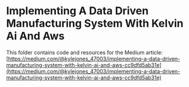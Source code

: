 # Implementing A Data Driven Manufacturing System With Kelvin Ai And Aws

This folder contains code and resources for the Medium article:
[https://medium.com/@kylejones_47003/implementing-a-data-driven-manufacturing-system-with-kelvin-ai-and-aws-cc9dfd5ab31e](https://medium.com/@kylejones_47003/implementing-a-data-driven-manufacturing-system-with-kelvin-ai-and-aws-cc9dfd5ab31e)
